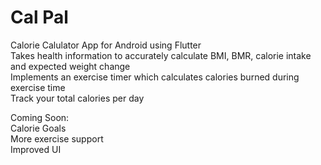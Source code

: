 # Cal Pal
Calorie Calulator App for Android using Flutter <br/>
Takes health information to accurately calculate BMI, BMR, calorie intake and expected weight change <br/>
Implements an exercise timer which calculates calories burned during exercise time <br/>
Track your total calories per day <br />

Coming Soon: <br />
Calorie Goals <br />
More exercise support <br />
Improved UI

